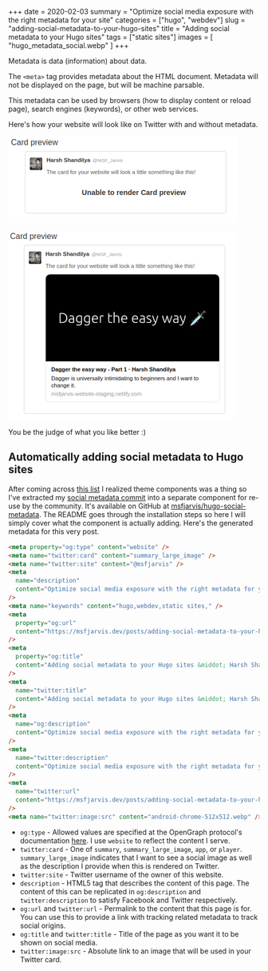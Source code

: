 +++
date = 2020-02-03
summary = "Optimize social media exposure with the right metadata for your site"
categories = ["hugo", "webdev"]
slug = "adding-social-metadata-to-your-hugo-sites"
title = "Adding social metadata to your Hugo sites"
tags = ["static sites"]
images = [ "hugo_metadata_social.webp" ]
+++

Metadata is data (information) about data.

The `<meta>` tag provides metadata about the HTML document. Metadata will not be displayed on the page, but will be machine parsable.

This metadata can be used by browsers (how to display content or reload page), search engines (keywords), or other web services.

Here's how your website will look like on Twitter with and without metadata.

![No metadata](hugo_metadata_no_meta.webp)

![Correct metadata](hugo_metadata_correct_meta.webp)

You be the judge of what you like better :)

## Automatically adding social metadata to Hugo sites

After coming across [this list](https://github.com/budparr/awesome-hugo#theme-components) I realized theme components was a thing so I've extracted my [social metadata commit](https://github.com/msfjarvis/msfjarvis.dev/commit/cc08039a6b4a6b649bdd8710295383d2388c9955) into a separate component for re-use by the community. It's available on GitHub at [msfjarvis/hugo-social-metadata](https://github.com/msfjarvis/hugo-social-metadata). The README goes through the installation steps so here I will simply cover what the component is actually adding. Here's the generated metadata for this very post.

```html
<meta property="og:type" content="website" />
<meta name="twitter:card" content="summary_large_image" />
<meta name="twitter:site" content="@msfjarvis" />
<meta
  name="description"
  content="Optimize social media exposure with the right metadata for your site"
/>
<meta name="keywords" content="hugo,webdev,static sites," />
<meta
  property="og:url"
  content="https://msfjarvis.dev/posts/adding-social-metadata-to-your-hugo-sites/"
/>
<meta
  property="og:title"
  content="Adding social metadata to your Hugo sites &middot; Harsh Shandilya"
/>
<meta
  name="twitter:title"
  content="Adding social metadata to your Hugo sites &middot; Harsh Shandilya"
/>
<meta
  name="og:description"
  content="Optimize social media exposure with the right metadata for your site"
/>
<meta
  name="twitter:description"
  content="Optimize social media exposure with the right metadata for your site"
/>
<meta
  name="twitter:url"
  content="https://msfjarvis.dev/posts/adding-social-metadata-to-your-hugo-sites/"
/>
<meta name="twitter:image:src" content="android-chrome-512x512.webp" />
```

- `og:type` - Allowed values are specified at the OpenGraph protocol's documentation [here](https://ogp.me/#types). I use `website` to reflect the content I serve.
- `twitter:card` - One of `summary`, `summary_large_image`, `app`, or `player`. `summary_large_image` indicates that I want to see a social image as well as the description I provide when this is rendered on Twitter.
- `twitter:site` - Twitter username of the owner of this website.
- `description` - HTML5 tag that describes the content of this page. The content of this can be replicated in `og:description` and `twitter:description` to satisfy Facebook and Twitter respectively.
- `og:url` and `twitter:url` - Permalink to the content that this page is for. You can use this to provide a link with tracking related metadata to track social origins.
- `og:title` and `twitter:title` - Title of the page as you want it to be shown on social media.
- `twitter:image:src` - Absolute link to an image that will be used in your Twitter card.
